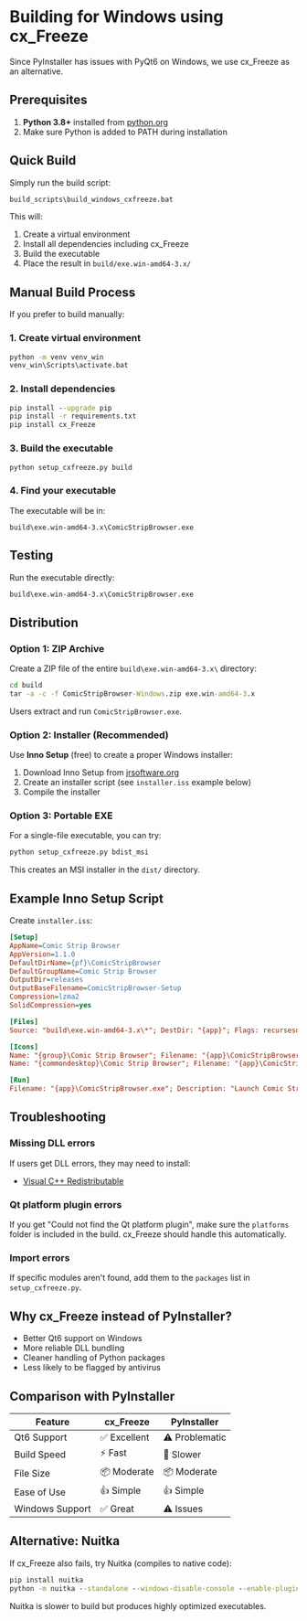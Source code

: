 # Building for Windows using cx_Freeze

Since PyInstaller has issues with PyQt6 on Windows, we use cx_Freeze as an alternative.

## Prerequisites

1. **Python 3.8+** installed from [python.org](https://www.python.org/downloads/)
2. Make sure Python is added to PATH during installation

## Quick Build

Simply run the build script:

```cmd
build_scripts\build_windows_cxfreeze.bat
```

This will:
1. Create a virtual environment
2. Install all dependencies including cx_Freeze
3. Build the executable
4. Place the result in `build/exe.win-amd64-3.x/`

## Manual Build Process

If you prefer to build manually:

### 1. Create virtual environment

```cmd
python -m venv venv_win
venv_win\Scripts\activate.bat
```

### 2. Install dependencies

```cmd
pip install --upgrade pip
pip install -r requirements.txt
pip install cx_Freeze
```

### 3. Build the executable

```cmd
python setup_cxfreeze.py build
```

### 4. Find your executable

The executable will be in:
```
build\exe.win-amd64-3.x\ComicStripBrowser.exe
```

## Testing

Run the executable directly:

```cmd
build\exe.win-amd64-3.x\ComicStripBrowser.exe
```

## Distribution

### Option 1: ZIP Archive

Create a ZIP file of the entire `build\exe.win-amd64-3.x\` directory:

```cmd
cd build
tar -a -c -f ComicStripBrowser-Windows.zip exe.win-amd64-3.x
```

Users extract and run `ComicStripBrowser.exe`.

### Option 2: Installer (Recommended)

Use **Inno Setup** (free) to create a proper Windows installer:

1. Download Inno Setup from [jrsoftware.org](https://jrsoftware.org/isdl.php)
2. Create an installer script (see `installer.iss` example below)
3. Compile the installer

### Option 3: Portable EXE

For a single-file executable, you can try:

```cmd
python setup_cxfreeze.py bdist_msi
```

This creates an MSI installer in the `dist/` directory.

## Example Inno Setup Script

Create `installer.iss`:

```ini
[Setup]
AppName=Comic Strip Browser
AppVersion=1.1.0
DefaultDirName={pf}\ComicStripBrowser
DefaultGroupName=Comic Strip Browser
OutputDir=releases
OutputBaseFilename=ComicStripBrowser-Setup
Compression=lzma2
SolidCompression=yes

[Files]
Source: "build\exe.win-amd64-3.x\*"; DestDir: "{app}"; Flags: recursesubdirs

[Icons]
Name: "{group}\Comic Strip Browser"; Filename: "{app}\ComicStripBrowser.exe"
Name: "{commondesktop}\Comic Strip Browser"; Filename: "{app}\ComicStripBrowser.exe"

[Run]
Filename: "{app}\ComicStripBrowser.exe"; Description: "Launch Comic Strip Browser"; Flags: postinstall nowait skipifsilent
```

## Troubleshooting

### Missing DLL errors

If users get DLL errors, they may need to install:
- [Visual C++ Redistributable](https://aka.ms/vs/17/release/vc_redist.x64.exe)

### Qt platform plugin errors

If you get "Could not find the Qt platform plugin", make sure the `platforms` folder is included in the build. cx_Freeze should handle this automatically.

### Import errors

If specific modules aren't found, add them to the `packages` list in `setup_cxfreeze.py`.

## Why cx_Freeze instead of PyInstaller?

- Better Qt6 support on Windows
- More reliable DLL bundling
- Cleaner handling of Python packages
- Less likely to be flagged by antivirus

## Comparison with PyInstaller

| Feature | cx_Freeze | PyInstaller |
|---------|-----------|-------------|
| Qt6 Support | ✅ Excellent | ⚠️ Problematic |
| Build Speed | ⚡ Fast | 🐌 Slower |
| File Size | 📦 Moderate | 📦 Moderate |
| Ease of Use | 👍 Simple | 👍 Simple |
| Windows Support | ✅ Great | ⚠️ Issues |

## Alternative: Nuitka

If cx_Freeze also fails, try Nuitka (compiles to native code):

```cmd
pip install nuitka
python -m nuitka --standalone --windows-disable-console --enable-plugin=pyqt6 main.py
```

Nuitka is slower to build but produces highly optimized executables.
